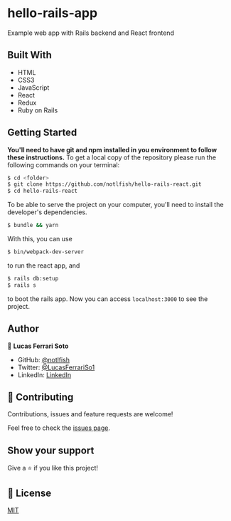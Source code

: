 # hello-rails-app

Example web app with Rails backend and React frontend

## Built With

- HTML
- CSS3
- JavaScript
- React
- Redux
- Ruby on Rails

## Getting Started
**You'll need to have git and npm installed in you environment to follow these instructions.**
To get a local copy of the repository please run the following commands on your terminal:

```bash
$ cd <folder>
$ git clone https://github.com/notlfish/hello-rails-react.git
$ cd hello-rails-react
```

To be able to serve the project on your computer, you'll need to install the developer's dependencies.
```bash
$ bundle && yarn
```

With this, you can use
```bash
$ bin/webpack-dev-server
```
to run the react app, and
```bash
$ rails db:setup
$ rails s
```
to boot the rails app. Now you can access `localhost:3000` to see the project.

## Author

👤 **Lucas Ferrari Soto**

- GitHub: [@notlfish](https://github.com/notlfish)
- Twitter: [@LucasFerrariSo1](https://twitter.com/LucasFerrariSo1)
- LinkedIn: [LinkedIn](https://www.linkedin.com/in/lucas-mauricio-ferrari-soto-472a3515a/)

## 🤝 Contributing

Contributions, issues and feature requests are welcome!

Feel free to check the [issues page](https://github.com/JAAR91/Awesome-books/issues).

## Show your support

Give a ⭐️ if you like this project!

## 📝 License

[MIT](/LICENSE)
